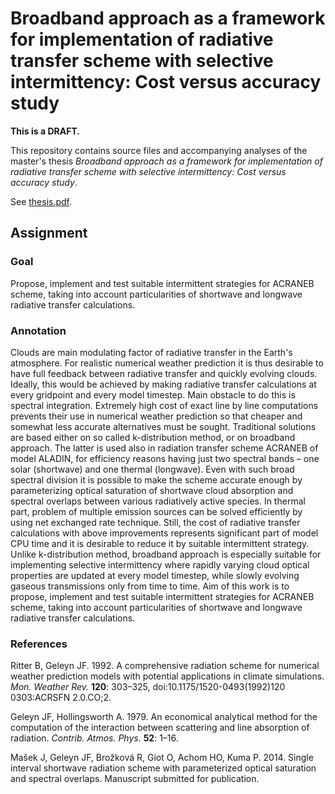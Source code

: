 # Broadband approach as a framework for implementation of radiative transfer scheme with selective intermittency: Cost versus accuracy study

**This is a DRAFT.**

This repository contains source files and accompanying analyses
of the master's thesis
*Broadband approach as a framework for implementation of
radiative transfer scheme with selective intermittency:
Cost versus accuracy study*.

See [thesis.pdf](https://github.com/peterkuma/acraneb-thesis/raw/master/thesis.pdf).

## Assignment

### Goal

Propose, implement and test suitable intermittent strategies for
ACRANEB scheme, taking into account particularities of shortwave and longwave
radiative transfer calculations.

### Annotation

Clouds are main modulating factor of radiative transfer in the Earth's atmosphere. For realistic numerical weather prediction it is thus desirable to have full feedback between radiative transfer and quickly evolving clouds. Ideally, this would be achieved by making radiative transfer calculations at every gridpoint and every model timestep. Main obstacle to do this is spectral integration. Extremely high cost of exact line by line computations prevents their use in numerical weather prediction so that cheaper and somewhat less accurate alternatives must be sought. Traditional solutions are based either on so called k-distribution method, or on broadband approach. The latter is used also in radiation transfer scheme ACRANEB of model ALADIN, for efficiency reasons having just two spectral bands – one solar (shortwave) and one thermal (longwave). Even with such broad spectral division it is possible to make the scheme accurate enough by parameterizing optical saturation of shortwave cloud absorption and spectral overlaps between various radiatively active species. In thermal part, problem of multiple emission sources can be solved efficiently by using net exchanged rate technique. Still, the cost of radiative transfer calculations with above improvements represents significant part of model CPU time and it is desirable to reduce it by suitable intermittent strategy. Unlike k-distribution method, broadband approach is especially suitable for implementing selective intermittency where rapidly varying cloud optical properties are updated at every model timestep, while slowly evolving gaseous transmissions only from time to time. Aim of this work is to propose, implement and test suitable intermittent strategies for ACRANEB scheme, taking into account particularities of shortwave and longwave radiative transfer calculations.

### References

Ritter B, Geleyn JF. 1992. A comprehensive radiation scheme for numerical weather
prediction models with potential applications in climate simulations. *Mon.
Weather Rev.* **120**: 303–325, doi:10.1175/1520-0493(1992)120 0303:ACRSFN
2.0.CO;2.

Geleyn JF, Hollingsworth A. 1979. An economical analytical method for the
computation of the interaction between scattering and line absorption of
radiation. *Contrib. Atmos. Phys.* **52**: 1–16.

Mašek J, Geleyn JF, Brožková R, Giot O, Achom HO, Kuma P. 2014. Single interval
shortwave radiation scheme with parameterized optical saturation and spectral
overlaps. Manuscript submitted for publication.
